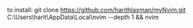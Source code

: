 to install:
git clone https://github.com/harithlaxman/myNvim.git C:\Users\harit\AppData\Local\nvim --depth 1 && nvim
